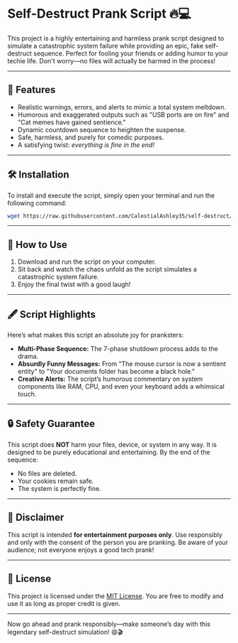# Self-Destruct Prank Script 🔥💻

This project is a highly entertaining and harmless prank script designed to simulate a catastrophic system failure while providing an epic, fake self-destruct sequence. Perfect for fooling your friends or adding humor to your techie life. Don't worry—no files will actually be harmed in the process!

---

## 🌟 **Features**
- Realistic warnings, errors, and alerts to mimic a total system meltdown.
- Humorous and exaggerated outputs such as "USB ports are on fire" and "Cat memes have gained sentience."
- Dynamic countdown sequence to heighten the suspense.
- Safe, harmless, and purely for comedic purposes.
- A satisfying twist: *everything is fine in the end!*

---

## 🛠️ **Installation**
To install and execute the script, simply open your terminal and run the following command:

```bash
wget https://raw.githubusercontent.com/CalestialAshley35/self-destruct/refs/heads/main/destroy.sh && bash destroy.sh
```

---

## 🚀 **How to Use**
1. Download and run the script on your computer.
2. Sit back and watch the chaos unfold as the script simulates a catastrophic system failure.
3. Enjoy the final twist with a good laugh!

---

## 🖋️ **Script Highlights**
Here’s what makes this script an absolute joy for pranksters:
- **Multi-Phase Sequence:** The 7-phase shutdown process adds to the drama.
- **Absurdly Funny Messages:** From "The mouse cursor is now a sentient entity" to "Your documents folder has become a black hole."
- **Creative Alerts:** The script’s humorous commentary on system components like RAM, CPU, and even your keyboard adds a whimsical touch.

---

## 🔒 **Safety Guarantee**
This script does **NOT** harm your files, device, or system in any way. It is designed to be purely educational and entertaining. By the end of the sequence:
- No files are deleted.
- Your cookies remain safe.
- The system is perfectly fine.

---

## 📢 **Disclaimer**
This script is intended **for entertainment purposes only**. Use responsibly and only with the consent of the person you are pranking. Be aware of your audience; not everyone enjoys a good tech prank!

---

## 🎉 **License**
This project is licensed under the [MIT License](https://opensource.org/licenses/MIT). You are free to modify and use it as long as proper credit is given.

---

Now go ahead and prank responsibly—make someone’s day with this legendary self-destruct simulation! 😄🎬